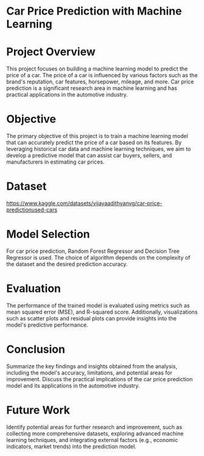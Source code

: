 # Car Price Prediction with Machine Learning
# Project Overview
This project focuses on building a machine learning model to predict the price of a car. The price of a car is influenced by various factors such as the brand's reputation, car features, horsepower, mileage, and more. Car price prediction is a significant research area in machine learning and has practical applications in the automotive industry.

# Objective
The primary objective of this project is to train a machine learning model that can accurately predict the price of a car based on its features. By leveraging historical car data and machine learning techniques, we aim to develop a predictive model that can assist car buyers, sellers, and manufacturers in estimating car prices.

# Dataset
https://www.kaggle.com/datasets/vijayaadithyanvg/car-price-predictionused-cars

# Model Selection
For car price prediction, Random Forest Regressor and Decision Tree Regressor is used. The choice of algorithm depends on the complexity of the dataset and the desired prediction accuracy.

# Evaluation
The performance of the trained model is evaluated using metrics such as mean squared error (MSE), and R-squared score. Additionally, visualizations such as scatter plots and residual plots can provide insights into the model's predictive performance.

# Conclusion
Summarize the key findings and insights obtained from the analysis, including the model's accuracy, limitations, and potential areas for improvement. Discuss the practical implications of the car price prediction model and its applications in the automotive industry.

# Future Work
Identify potential areas for further research and improvement, such as collecting more comprehensive datasets, exploring advanced machine learning techniques, and integrating external factors (e.g., economic indicators, market trends) into the prediction model.
